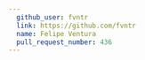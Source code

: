 ```yaml
---
  github_user: fvntr
  link: https://github.com/fvntr
  name: Felipe Ventura
  pull_request_number: 436
---
```

